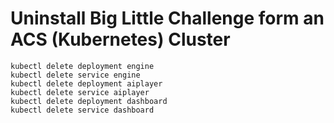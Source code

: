 # Uninstall Big Little Challenge form an ACS (Kubernetes) Cluster

```
kubectl delete deployment engine
kubectl delete service engine
kubectl delete deployment aiplayer
kubectl delete service aiplayer
kubectl delete deployment dashboard
kubectl delete service dashboard
```
